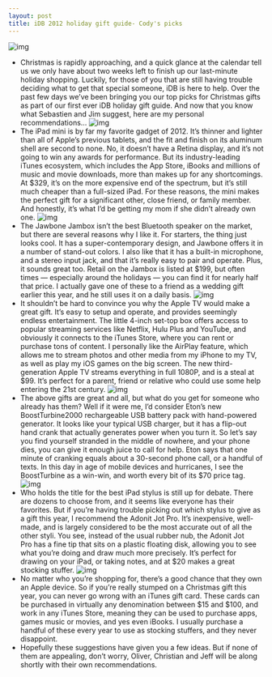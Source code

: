 ```yaml
---
layout: post
title: iDB 2012 holiday gift guide- Cody's picks
---
```

![img](http://media.idownloadblog.com/wp-content/uploads/2011/12/Screen-Shot-2011-12-24-at-10.31.25-PM-e1324783928454.jpg)
* Christmas is rapidly approaching, and a quick glance at the calendar tell us we only have about two weeks left to finish up our last-minute holiday shopping. Luckily, for those of you that are still having trouble deciding what to get that special someone, iDB is here to help. Over the past few days we’ve been bringing you our top picks for Christmas gifts as part of our first ever iDB holiday gift guide. And now that you know what Sebastien and Jim suggest, here are my personal recommendations…
![img](http://media.idownloadblog.com/wp-content/uploads/2012/12/ipad-mini-hands.jpg)
* The iPad mini is by far my favorite gadget of 2012. It’s thinner and lighter than all of Apple’s previous tablets, and the fit and finish on its aluminum shell are second to none. No, it doesn’t have a Retina display, and it’s not going to win any awards for performance. But its industry-leading iTunes ecosystem, which includes the App Store, iBooks and millions of music and movie downloads, more than makes up for any shortcomings. At $329, it’s on the more expensive end of the spectrum, but it’s still much cheaper than a full-sized iPad. For these reasons, the mini makes the perfect gift for a significant other, close friend, or family member. And honestly, it’s what I’d be getting my mom if she didn’t already own one.
![img](http://media.idownloadblog.com/wp-content/uploads/2012/12/jawbone-jambox.jpg)
* The Jawbone Jambox isn’t the best Bluetooth speaker on the market, but there are several reasons why I like it. For starters, the thing just looks cool. It has a super-contemporary design, and Jawbone offers it in a number of stand-out colors. I also like that it has a built-in microphone, and a stereo input jack, and that it’s really easy to pair and operate. Plus, it sounds great too. Retail on the Jambox is listed at $199, but often times — especially around the holidays — you can find it for nearly half that price. I actually gave one of these to a friend as a wedding gift earlier this year, and he still uses it on a daily basis.
![img](http://media.idownloadblog.com/wp-content/uploads/2012/12/apple-tv.png)
* It shouldn’t be hard to convince you why the Apple TV would make a great gift. It’s easy to setup and operate, and provides seemingly endless entertainment. The little 4-inch set-top box offers access to popular streaming services like Netflix, Hulu Plus and YouTube, and obviously it connects to the iTunes Store, where you can rent or purchase tons of content. I personally like the AirPlay feature, which allows me to stream photos and other media from my iPhone to my TV, as well as play my iOS games on the big screen. The new third-generation Apple TV streams everything in full 1080P, and is a steal at $99. It’s perfect for a parent, friend or relative who could use some help entering the 21st century.
![img](http://media.idownloadblog.com/wp-content/uploads/2012/12/Boost-Turbine.jpg)
* The above gifts are great and all, but what do you get for someone who already has them? Well if it were me, I’d consider Eton’s new BoostTurbine2000 rechargeable USB battery pack with hand-powered generator. It looks like your typical USB charger, but it has a flip-out hand crank that actually generates power when you turn it. So let’s say you find yourself stranded in the middle of nowhere, and your phone dies, you can give it enough juice to call for help. Eton says that one minute of cranking equals about a 30-second phone call, or a handful of texts. In this day in age of mobile devices and hurricanes, I see the BoostTurbine as a win-win, and worth every bit of its $70 price tag.
![img](http://media.idownloadblog.com/wp-content/uploads/2012/12/adonit-jot-pro.jpg)
* Who holds the title for the best iPad stylus is still up for debate. There are dozens to choose from, and it seems like everyone has their favorites. But if you’re having trouble picking out which stylus to give as a gift this year, I recommend the Adonit Jot Pro. It’s inexpensive, well-made, and is largely considered to be the most accurate out of all the other styli. You see, instead of the usual rubber nub, the Adonit Jot Pro has a fine tip that sits on a plastic floating disk, allowing you to see what you’re doing and draw much more precisely. It’s perfect for drawing on your iPad, or taking notes, and at $20 makes a great stocking stuffer.
![img](http://media.idownloadblog.com/wp-content/uploads/2012/12/itunes-gift-card.jpg)
* No matter who you’re shopping for, there’s a good chance that they own an Apple device. So if you’re really stumped on a Christmas gift this year, you can never go wrong with an iTunes gift card. These cards can be purchased in virtually any denomination between $15 and $100, and work in any iTunes Store, meaning they can be used to purchase apps, games music or movies, and yes even iBooks. I usually purchase a handful of these every year to use as stocking stuffers, and they never disappoint.
* Hopefully these suggestions have given you a few ideas. But if none of them are appealing, don’t worry, Oliver, Christian and Jeff will be along shortly with their own recommendations.

